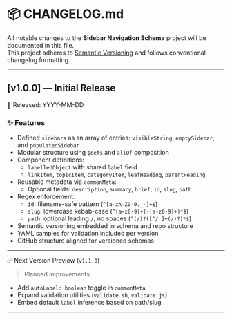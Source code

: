 # 📦 CHANGELOG.md

All notable changes to the **Sidebar Navigation Schema** project will be documented in this file.  
This project adheres to [Semantic Versioning](https://semver.org/) and follows conventional changelog formatting.

---

## [v1.0.0] — Initial Release

🎉 Released: YYYY-MM-DD

### ✨ Features
- Defined `sidebars` as an array of entries: `visibleString`, `emptySidebar`, and `populatedSidebar`
- Modular structure using `$defs` and `allOf` composition
- Component definitions:
  - `labelledObject` with shared `label` field
  - `linkItem`, `topicItem`, `categoryItem`, `leafHeading`, `parentHeading`
- Reusable metadata via `commonMeta`:
  - Optional fields: `description`, `summary`, `brief`, `id`, `slug`, `path`
- Regex enforcement:
  - `id`: filename-safe pattern (`^[a-zA-Z0-9._-]+$`)
  - `slug`: lowercase kebab-case (`^[a-z0-9]+(-[a-z0-9]+)*$`)
  - `path`: optional leading `/`, no spaces (`^(/)?([^/ ]+(/)?)*$`)
- Semantic versioning embedded in schema and repo structure
- YAML samples for validation included per version
- GitHub structure aligned for versioned schemas

---

✅ Next Version Preview (`v1.1.0`)
> Planned improvements:
- Add `autoLabel: boolean` toggle in `commonMeta`
- Expand validation utilities (`validate.sh`, `validate.js`)
- Embed default `label` inference based on path/slug

---
```